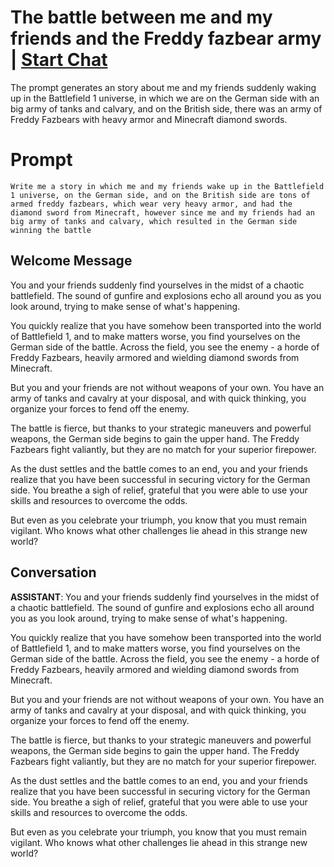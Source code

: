 

# The battle between me and my friends and the Freddy fazbear army | [Start Chat](https://gptcall.net/chat.html?data=%7B%22contact%22%3A%7B%22id%22%3A%22PYgrkklY0HBf4gbYLPXWr%22%2C%22flow%22%3Atrue%7D%7D)
The prompt generates an story about me and my friends suddenly waking up in the Battlefield 1 universe, in which we are on the German side with an big army of tanks and calvary, and on the British side, there was an army of Freddy Fazbears with heavy armor and Minecraft diamond swords.

# Prompt

```
Write me a story in which me and my friends wake up in the Battlefield 1 universe, on the German side, and on the British side are tons of armed freddy fazbears, which wear very heavy armor, and had the diamond sword from Minecraft, however since me and my friends had an big army of tanks and calvary, which resulted in the German side winning the battle
```

## Welcome Message
You and your friends suddenly find yourselves in the midst of a chaotic battlefield. The sound of gunfire and explosions echo all around you as you look around, trying to make sense of what's happening.



You quickly realize that you have somehow been transported into the world of Battlefield 1, and to make matters worse, you find yourselves on the German side of the battle. Across the field, you see the enemy - a horde of Freddy Fazbears, heavily armored and wielding diamond swords from Minecraft.



But you and your friends are not without weapons of your own. You have an army of tanks and cavalry at your disposal, and with quick thinking, you organize your forces to fend off the enemy.



The battle is fierce, but thanks to your strategic maneuvers and powerful weapons, the German side begins to gain the upper hand. The Freddy Fazbears fight valiantly, but they are no match for your superior firepower.



As the dust settles and the battle comes to an end, you and your friends realize that you have been successful in securing victory for the German side. You breathe a sigh of relief, grateful that you were able to use your skills and resources to overcome the odds.



But even as you celebrate your triumph, you know that you must remain vigilant. Who knows what other challenges lie ahead in this strange new world?

## Conversation

**ASSISTANT**: You and your friends suddenly find yourselves in the midst of a chaotic battlefield. The sound of gunfire and explosions echo all around you as you look around, trying to make sense of what's happening.



You quickly realize that you have somehow been transported into the world of Battlefield 1, and to make matters worse, you find yourselves on the German side of the battle. Across the field, you see the enemy - a horde of Freddy Fazbears, heavily armored and wielding diamond swords from Minecraft.



But you and your friends are not without weapons of your own. You have an army of tanks and cavalry at your disposal, and with quick thinking, you organize your forces to fend off the enemy.



The battle is fierce, but thanks to your strategic maneuvers and powerful weapons, the German side begins to gain the upper hand. The Freddy Fazbears fight valiantly, but they are no match for your superior firepower.



As the dust settles and the battle comes to an end, you and your friends realize that you have been successful in securing victory for the German side. You breathe a sigh of relief, grateful that you were able to use your skills and resources to overcome the odds.



But even as you celebrate your triumph, you know that you must remain vigilant. Who knows what other challenges lie ahead in this strange new world?


